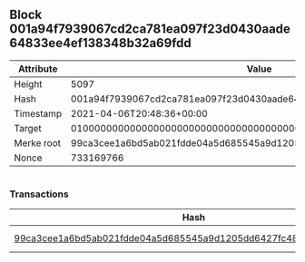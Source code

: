 ## Block 001a94f7939067cd2ca781ea097f23d0430aade64833ee4ef138348b32a69fdd

Attribute | Value
--- | ---
Height | 5097
Hash | 001a94f7939067cd2ca781ea097f23d0430aade64833ee4ef138348b32a69fdd
Timestamp | 2021-04-06T20:48:36+00:00
Target | 0100000000000000000000000000000000000000000000000000000000000000
Merke root | 99ca3cee1a6bd5ab021fdde04a5d685545a9d1205dd6427fc4866d4c96366421
Nonce | 733169766

```

```

### Transactions

Hash | Amount
--- | ---
[99ca3cee1a6bd5ab021fdde04a5d685545a9d1205dd6427fc4866d4c96366421](99ca3cee1a6bd5ab021fdde04a5d685545a9d1205dd6427fc4866d4c96366421.md) | 10.00000000 SKEPTI 
